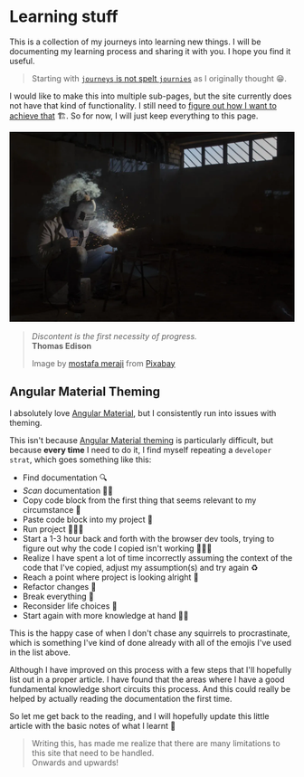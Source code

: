 # Learning stuff

This is a collection of my journeys into learning new things. I will be documenting my learning process and sharing it with you. I hope you find it useful.

> Starting with [`journeys` is not spelt `journies`](https://www.grammar-monster.com/plurals/plural_of_journey.htm) as I originally thought 😁.

I would like to make this into multiple sub-pages, but the site currently does not have that kind of functionality. I still need to [figure out how I want to achieve that](https://github.com/peterjokumsen/peterjokumsen-nx-workspace/issues/24) 🏗️.
So for now, I will just keep everything to this page.

![Work in progress](../../images/working-on-it.webp)

> _Discontent is the first necessity of progress._  
> **Thomas Edison**
>
> Image by [mostafa meraji](https://pixabay.com/users/mostafa_meraji-13551092/?utm_source=link-attribution&utm_medium=referral&utm_campaign=image&utm_content=5243951) from [Pixabay](https://pixabay.com//?utm_source=link-attribution&utm_medium=referral&utm_campaign=image&utm_content=5243951)

## Angular Material Theming

I absolutely love [Angular Material](https://material.angular.io), but I consistently run into issues with theming.

This isn't because [Angular Material theming](https://material.angular.io/guide/theming) is particularly difficult,
but because **every time** I need to do it, I find myself repeating a `developer strat`, which goes something like this:

- Find documentation 🔍
- _Scan_ documentation 🫣😎
- Copy code block from the first thing that seems relevant to my circumstance 🤷
- Paste code block into my project 🤖
- Run project 🏃‍♂️‍➡️
- Start a 1-3 hour back and forth with the browser dev tools, trying to figure out why the code I copied isn't working 🚶‍♂️‍➡️
- Realize I have spent a lot of time incorrectly assuming the context of the code that I've copied, adjust my assumption(s) and try again ♻️
- Reach a point where project is looking alright 🤠
- Refactor changes 🧹
- Break everything 🤡
- Reconsider life choices 🫠
- Start again with more knowledge at hand 🧑‍🎓

This is the happy case of when I don't chase any squirrels to procrastinate, which is something I've kind of done already with all of the emojis I've used in the list above.

Although I have improved on this process with a few steps that I'll hopefully list out in a proper article. I have found that the areas where I have a good fundamental knowledge short circuits this process. And this could really be helped by actually reading the documentation the first time.

So let me get back to the reading, and I will hopefully update this little article with the basic notes of what I learnt 🤞

> Writing this, has made me realize that there are many limitations to this site that need to be handled.  
> Onwards and upwards!
